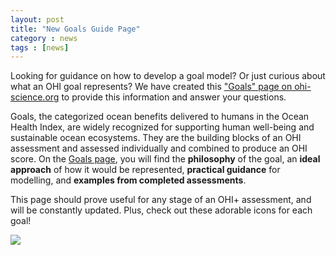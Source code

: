 ```yaml
---
layout: post
title: "New Goals Guide Page"
category : news
tags : [news]
---
```


Looking for guidance on how to develop a goal model? Or just curious about what an OHI goal represents? We have created this ["Goals" page on ohi-science.org](http://ohi-science.org/goals/) to provide this information and answer your questions. 

Goals, the categorized ocean benefits delivered to humans in the Ocean Health Index, are widely recognized for supporting human well-being and sustainable ocean ecosystems. They are the building blocks of an OHI assessment and assessed individually and combined to produce an OHI score. On the [Goals page](http://ohi-science.org/goals/), you will find the **philosophy** of the goal, an **ideal approach** of how it would be represented, **practical guidance** for modelling, and **examples from completed assessments**. 

This page should prove useful for any stage of an OHI+ assessment, and will be constantly updated. Plus, check out these adorable icons for each goal! 

![ ](https://docs.google.com/drawings/d/1ywUCXv_ejw7h_CquboAy2Q03gJC-7WL9Mg8E993i8RM/pub?w=960&h=600)
